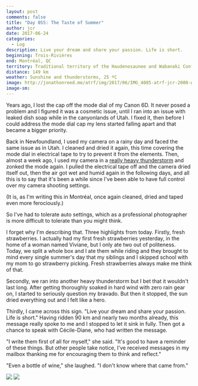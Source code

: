 ```yaml
---
layout: post
comments: false
title: "Day 055: The Taste of Summer"
author: jcr
date: 2017-06-24
categories:
  - Log
description: Live your dream and share your passion. Life is short.
beginning: Trois-Rivières
end: Montréal, QC
territory: Traditional territory of the Haudenosaunee and Wabanaki Confederacy
distance: 149 km
weather: Sunshine and thunderstorms, 25 ºC
image: http://jonathonreed.me/atrf/img/2017/06/IMG_4085-atrf-jcr-2000-web.jpg
image-sm:
---
```


Years ago, I lost the cap off the mode dial of my Canon 6D. It never posed a problem and I figured it was a cosmetic issue, until I ran into an issue with leaked dish soap while in the canyonlands of Utah. I fixed it, then before I could address the mode dial cap my lens started falling apart and that became a bigger priority.

Back in Newfoundland, I used my camera on a rainy day and faced the same issue as in Utah. I cleaned and dried it again, this time covering the mode dial in electrical tape to try to prevent it from the elements. Then, almost a week ago, I used my camera in a <a href="http://jonathonreed.me/atrf/2017/06/20/day-051/">really heavy thunderstorm</a> and zonked the mode again. I pulled the electrical tape off and the camera dried itself out, then the air got wet and humid again in the following days, and all this is to say that it's been a while since I've been able to have full control over my camera shooting settings.

(It is, as I'm writing this in Montréal, once again cleaned, dried and taped even more ferociously.)

So I've had to tolerate auto settings, which as a professional photographer is more difficult to tolerate than you might think.

I forget why I'm describing that. Three highlights from today. Firstly, fresh strawberries. I actually had my first fresh strawberries yesterday, in the home of a woman named Viviane, but I only ate two out of politeness. Today, we split a whole box and I ate them while riding and they brought to mind every single summer's day that my siblings and I skipped school with my mom to go strawberry picking. Fresh strawberries always make me think of that. 

Secondly, we ran into another heavy thunderstorm but I bet that it wouldn't last long. After getting thoroughly soaked in hard wind with zero rain gear on, I started to seriously question my bravado. But then it stopped, the sun dried everything out and I felt like a hero.

Thirdly, I came across this sign. "Live your dream and share your passion. Life is short." Having ridden 90 km and nearly two months already, this message really spoke to me and I stopped to let it sink in fully. Then got a chance to speak with Cécile-Diane, who had written the message.

"I write them first of all for myself," she said. "It's good to have a reminder of these things. But other people take notice, I've received messages in my mailbox thanking me for encouraging them to think and reflect."

"Even a bottle of wine," she laughed. "I don't know where that came from."

<img src="http://jonathonreed.me/atrf/img/2017/06/IMG_4078-atrf-jcr-2000-web.jpg">

<img src="http://jonathonreed.me/atrf/img/2017/06/IMG_4079-atrf-jcr-2000-web.jpg">